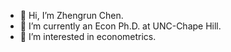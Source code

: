- 👋 Hi, I’m Zhengrun Chen.
- 🌱 I’m currently an Econ Ph.D. at UNC-Chape Hill.
- 👀 I’m interested in econometrics.

<!---
chanbb12/chanbb12 is a ✨ special ✨ repository because its `README.md` (this file) appears on your GitHub profile.
You can click the Preview link to take a look at your changes.
--->
